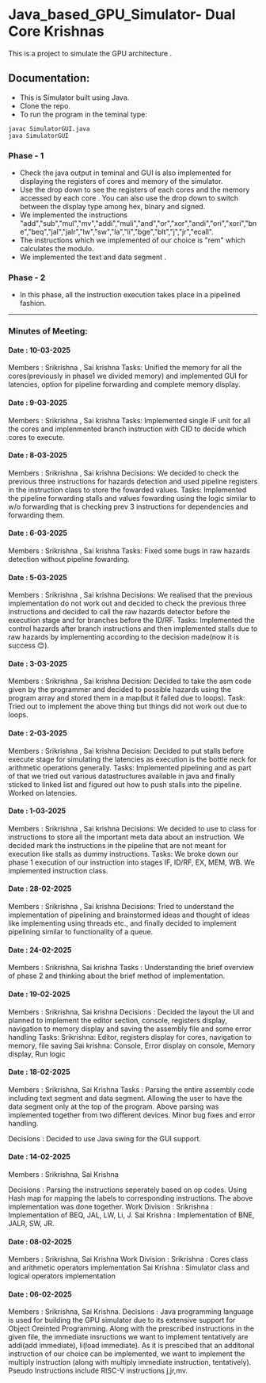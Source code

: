 # Java_based_GPU_Simulator- Dual Core Krishnas
This is a project to simulate the GPU architecture . 
## Documentation:
- This is Simulator built using Java.
- Clone the repo.
- To run the program in the teminal type:
```terminal
javac SimulatorGUI.java
java SimulatorGUI
```
### Phase - 1
- Check the java output in teminal and GUI is also implemented for displaying the registers of cores and memory of the simulator.
- Use the drop down to see the registers of each cores and the memory accessed by each core . You can also use the drop down to switch between the display type among hex, binary and signed.
- We implemented the instructions "add","sub","mul","mv","addi","muli","and","or","xor","andi","ori","xori","bne","beq","jal","jalr","lw","sw","la","li","bge","blt","j","jr","ecall".
- The instructions which we implemented of our choice is "rem" which calculates the modulo.
- We implemented the text and data segment .

### Phase - 2

- In this phase, all the instruction execution takes place in a pipelined fashion. 

---
### Minutes of Meeting:

#### Date : 10-03-2025

Members : Srikrishna , Sai krishna
Tasks: Unified the memory for all the cores(previously in phase1 we divided memory) and implemented GUI for latencies, option for pipeline forwarding and complete memory display.
#### Date : 9-03-2025

Members : Srikrishna , Sai krishna
Tasks: Implemented single IF unit for all the cores and implenmented branch instruction with CID to decide which cores to execute.
#### Date : 8-03-2025

Members : Srikrishna , Sai krishna
Decisions: We decided to check the previous three instructions for hazards detection and used pipeline registers in the instruction class to store the fowarded values.
Tasks: Implemented the pipeline forwarding stalls and values fowarding using the logic similar to w/o forwarding that is checking prev 3 instructions for dependencies and forwarding them.
#### Date : 6-03-2025

Members : Srikrishna , Sai krishna
Tasks: Fixed some bugs in raw hazards detection without pipeline fowarding. 
#### Date : 5-03-2025

Members : Srikrishna , Sai krishna
Decisions: We realised that the previous implementation do not work out and decided to check the previous three instructions and decided to call the raw hazards detector before the execution stage and for branches before the ID/RF.
Tasks: Implemented the control hazards after branch instructions and then implemented stalls due to raw hazards by implementing according to the decision made(now it is success 😊).

#### Date : 3-03-2025

Members : Srikrishna , Sai krishna
Decision: Decided to take the asm code given by the programmer and decided to possible hazards using the program array and stored them in a map(but it failed due to loops).
Task: Tried out to implement the above thing but things did not work out due to loops.
#### Date : 2-03-2025

Members : Srikrishna , Sai krishna
Decision: Decided to put stalls before execute stage for simulating the latencies as execution is the bottle neck for arithmetic operations generally.
Tasks: Implemented pipelining and as part of that we tried out various datastructures available in java and finally sticked to linked list and figured out how to push stalls into the pipeline. Worked on latencies.
#### Date : 1-03-2025

Members : Srikrishna , Sai krishna
Decisions: We decided to use to class for instructions to store all the important meta data about an instruction. We decided mark the instructions in the pipeline that are not meant for execution like stalls as dummy instructions.
Tasks: We broke down our phase 1 execution of our instruction into stages IF, ID/RF, EX, MEM, WB. We implemented instruction class.

#### Date : 28-02-2025

Members : Srikrishna , Sai krishna
Decisions: Tried to understand the implementation of pipelining and brainstormed ideas and thought of ideas like implementing using threads etc., and finally decided to implement pipelining similar to functionality of a queue.

#### Date : 24-02-2025

Members : Srikrishna, Sai krishna
Tasks : Understanding the brief overview of phase 2 and thinking about the brief method of implementation.

#### Date : 19-02-2025

Members : Srikrishna, Sai krishna
Decisions : Decided the layout the UI and planned to implement the editor section, console, registers display, navigation to memory display and saving the assembly file and some error handling
Tasks:
    Srikrishna: Editor, registers display for cores, navigation to memory, file saving
    Sai krishna: Console, Error display on console, Memory display, Run logic

#### Date : 18-02-2025

Members : Srikrishna, Sai Krishna
Tasks : Parsing the entire assembly code including text segment and data segment. Allowing the user to have the data segment only at the top of the program. Above parsing was implemented together from two different devices. Minor bug fixes and error handling.

Decisions : Decided to use Java swing for the GUI support. 

#### Date : 14-02-2025

Members : Srikrishna, Sai Krishna

Decisions : Parsing the instructions seperately based on op codes. Using Hash map for mapping the labels to corresponding instructions.
The above implementation was done together.
Work Division : Srikrishna : Implementation of BEQ, JAL, LW, Li, J.
                Sai Krishna : Implementation of BNE, JALR, SW, JR.


#### Date : 08-02-2025
Members : Srikrishna, Sai Krishna
Work Division : Srikrishna : Cores class and arithmetic operators implementation
                Sai Krishna : Simulator class and logical operators implementation

#### Date : 06-02-2025
Members : Srikrishna, Sai Krishna.
Decisions : Java programming language is used for building the GPU simulator due to its extensive support for Object Oreinted Programming. Along with the prescribed instructions in the given file, the immediate insructions we want to implement tentatively are addi(add immediate), li(load immediate). As it is prescibed that an additonal instruction of our choice can be implemented, we want to implement the multiply instruction (along with multiply immediate instruction, tentatively). Pseudo Instructions include RISC-V instructions j,jr,mv.